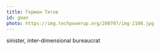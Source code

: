 ```yaml
---
title: Герман Титов
id: gman
photo: https://img.techpowerup.org/200707/img-2108.jpg
---
```

sinister, inter-dimensional bureaucrat